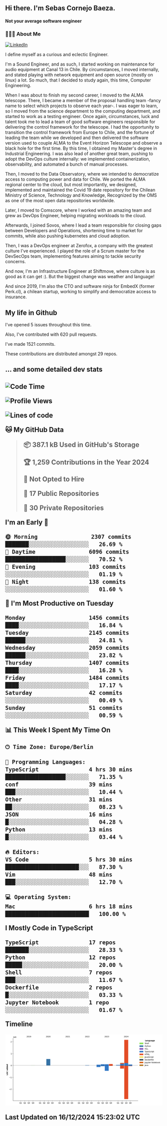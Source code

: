 <h2> Hi there.  I'm Sebas Cornejo Baeza.</h2>
<h4> Not your average software engineer</h4>
<h3> 👨🏻‍💻 About Me </h3>
<a href="http://linkedin.com/in/sebastian-cornejo-baeza/"><img alt="LinkedIn" src="https://img.shields.io/badge/Sebas%20Cornejo%20-informational?style=appveyor&logo=linkedin"></a>


I define myself as a curious and eclectic Engineer.

I'm a Sound Engineer, and as such, I started working on maintenance for audio equipment at Canal 13 in Chile.
By circumstances, I moved internally, and stated playing with network equipment and open source (mostly on linux) 
a lot. So much, that I decided to study again, this time, Computer Engineering.

When I was about to finish my second career, I moved to the ALMA telescope. There, I became a member of the proposal handling team
-fancy name to select which projects to observe each year-. 
I was eager to learn, so I moved from the science department to the computing department, and started to work as 
a testing engineer. Once again, circumstances, luck and talent took me to lead a team of good software engineers 
responsible for delivering the control framework for the telescope. I had the opportunity to transition the control framework from
Europe to Chile, and the fortune of leading the team while we developed and then delivered the software
version used to couple ALMA to the Event Horizon Telescope and observe a black hole for the first time.
By this time, I obtained my Master's degree in Industrial Engineering.
I was also lead of another great team, pushing to adopt the DevOps culture internally: we implemented containerization, observability, and automated a bunch of manual processes.

Then, I moved to the Data Observatory, where we intended to democratize access to computing power
and data for Chile. We ported the ALMA regional center to the cloud, but most importantly, we designed, implemented
and maintained the Covid 19 date repository for the Chilean Ministry of Science, Technology and Knowledge, Recognized by the OMS as one of the most open
data repositories worldwide.

Later, I moved to Comscore, where I worked with an amazing team and grew as DevOps Engineer, helping migrating workloads to the cloud.

Afterwards, I joined Sovos, where I lead a team responsible for closing gaps between Developers and Operations, shortening time to market for commits, while
also pushing kubernetes and cloud adoption.

Then, I was a DevOps engineer at Zerofox, a company with the greatest culture I've experienced. I played the role of a Scrum master for the DevSecOps team,
implementing features aiming to tackle security concerns.

And now, I'm an Infrastructure Engineer at Shiftmove, where culture is as good as it can get :). But the biggest change was weather and language!
 
And since 2019, I'm also the CTO and software ninja for EmbedX (former Perk.cl), a chilean startup, working to simplify and democratize access to insurance.

<h2> My life in Github </h2>

I've opened 5 issues throughout this time.

Also, I've contributed with 620 pull requests.

I've made 1521 commits.

These contributions are distributed amongst 29 repos.

<h2>... and some detailed dev stats<h2>

<!--START_SECTION:waka-->
![Code Time](http://img.shields.io/badge/Code%20Time-986%20hrs%2013%20mins-blue)

![Profile Views](http://img.shields.io/badge/Profile%20Views-0-blue)

![Lines of code](https://img.shields.io/badge/From%20Hello%20World%20I%27ve%20Written-3.4%20million%20lines%20of%20code-blue)

**🐱 My GitHub Data** 

> 📦 387.1 kB Used in GitHub's Storage 
 > 
> 🏆 1,259 Contributions in the Year 2024
 > 
> 🚫 Not Opted to Hire
 > 
> 📜 17 Public Repositories 
 > 
> 🔑 30 Private Repositories 
 > 
**I'm an Early 🐤** 

```text
🌞 Morning                2307 commits        ███████░░░░░░░░░░░░░░░░░░   26.69 % 
🌆 Daytime                6096 commits        ██████████████████░░░░░░░   70.52 % 
🌃 Evening                103 commits         ░░░░░░░░░░░░░░░░░░░░░░░░░   01.19 % 
🌙 Night                  138 commits         ░░░░░░░░░░░░░░░░░░░░░░░░░   01.60 % 
```
📅 **I'm Most Productive on Tuesday** 

```text
Monday                   1456 commits        ████░░░░░░░░░░░░░░░░░░░░░   16.84 % 
Tuesday                  2145 commits        ██████░░░░░░░░░░░░░░░░░░░   24.81 % 
Wednesday                2059 commits        ██████░░░░░░░░░░░░░░░░░░░   23.82 % 
Thursday                 1407 commits        ████░░░░░░░░░░░░░░░░░░░░░   16.28 % 
Friday                   1484 commits        ████░░░░░░░░░░░░░░░░░░░░░   17.17 % 
Saturday                 42 commits          ░░░░░░░░░░░░░░░░░░░░░░░░░   00.49 % 
Sunday                   51 commits          ░░░░░░░░░░░░░░░░░░░░░░░░░   00.59 % 
```


📊 **This Week I Spent My Time On** 

```text
🕑︎ Time Zone: Europe/Berlin

💬 Programming Languages: 
TypeScript               4 hrs 30 mins       ██████████████████░░░░░░░   71.35 % 
conf                     39 mins             ███░░░░░░░░░░░░░░░░░░░░░░   10.44 % 
Other                    31 mins             ██░░░░░░░░░░░░░░░░░░░░░░░   08.23 % 
JSON                     16 mins             █░░░░░░░░░░░░░░░░░░░░░░░░   04.28 % 
Python                   13 mins             █░░░░░░░░░░░░░░░░░░░░░░░░   03.44 % 

🔥 Editors: 
VS Code                  5 hrs 30 mins       ██████████████████████░░░   87.30 % 
Vim                      48 mins             ███░░░░░░░░░░░░░░░░░░░░░░   12.70 % 

💻 Operating System: 
Mac                      6 hrs 18 mins       █████████████████████████   100.00 % 
```

**I Mostly Code in TypeScript** 

```text
TypeScript               17 repos            ███████░░░░░░░░░░░░░░░░░░   28.33 % 
Python                   12 repos            █████░░░░░░░░░░░░░░░░░░░░   20.00 % 
Shell                    7 repos             ███░░░░░░░░░░░░░░░░░░░░░░   11.67 % 
Dockerfile               2 repos             █░░░░░░░░░░░░░░░░░░░░░░░░   03.33 % 
Jupyter Notebook         1 repo              ░░░░░░░░░░░░░░░░░░░░░░░░░   01.67 % 
```



**Timeline**

![Lines of Code chart](https://raw.githubusercontent.com/scornejob/scornejob/master/assets/bar_graph.png)


 Last Updated on 16/12/2024 15:23:02 UTC
<!--END_SECTION:waka-->
